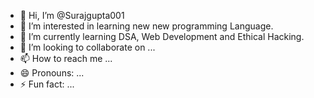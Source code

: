 - 👋 Hi, I’m @Surajgupta001
- 👀 I’m interested in learning new new programming Language.
- 🌱 I’m currently learning DSA, Web Development and Ethical Hacking.
- 💞️ I’m looking to collaborate on ...
- 📫 How to reach me ...
- 😄 Pronouns: ...
- ⚡ Fun fact: ...

<!---
Surajgupta001/Surajgupta001 is a ✨ special ✨ repository because its `README.md` (this file) appears on your GitHub profile.
You can click the Preview link to take a look at your changes.
--->
